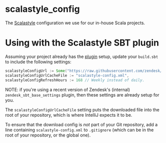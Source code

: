 # scalastyle_config

The [Scalastyle](http://www.scalastyle.org/sbt.html) configuration we use for our in-house Scala projects.

# Using with the Scalastyle SBT plugin

Assuming your project already has the [plugin](http://www.scalastyle.org/sbt.html) setup, update your `build.sbt` to include the following settings:

```scala
scalastyleConfigUrl := Some("https://raw.githubusercontent.com/zendesk/scalastyle_config/master/scalastyle-config.xml"),
scalastyleConfigUrlCacheFile := "scalastyle-config.xml",
scalastyleConfigRefreshHours := 168 // Weekly instead of daily.
```

NOTE: if you're using a recent version of Zendesk's (internal) `zendesk_sbt_base_settings` plugin, then these settings are already setup for you.

The `scalastyleConfigUrlCacheFile` setting puts the downloaded file into the root of your repository, which is where IntelliJ expects it to be.

To ensure that the download config is *not* part of your Git repository, add a line containing `scalastyle-config.xml` to `.gitignore` (which can be in the root of your repository, or the global one).
